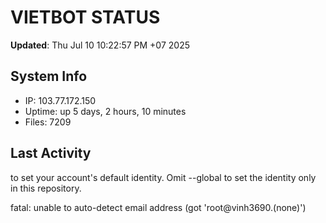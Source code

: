 # VIETBOT STATUS
**Updated**: Thu Jul 10 10:22:57 PM +07 2025

## System Info
- IP: 103.77.172.150
- Uptime: up 5 days, 2 hours, 10 minutes
- Files: 7209

## Last Activity

to set your account's default identity.
Omit --global to set the identity only in this repository.

fatal: unable to auto-detect email address (got 'root@vinh3690.(none)')
